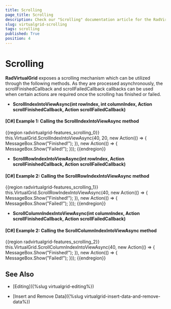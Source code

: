 ```yaml
---
title: Scrolling
page_title: Scrolling
description: Check our "Scrolling" documentation article for the RadVirtualGrid WPF control.
slug: virtualgrid-scrolling
tags: scrolling
published: True
position: 4
---
```


# Scrolling

__RadVirtualGrid__ exposes a scrolling mechanism which can be utilized through the following methods. As they are processed asynchronously, the scrollFinishedCallback and scrollFailedCallback callbacks can be used when certain actions are required once the scrolling has finished or failed.

* __ScrollIndexIntoViewAsync(int rowIndex, int columnIndex, Action scrollFinishedCallback, Action scrollFailedCallback)__

#### __[C#] Example 1: Calling the ScrollIndexIntoViewAsync method__

{{region radvirtualgrid-features_scrolling_0}}
	 this.VirtualGrid.ScrollIndexIntoViewAsync(40, 20,
            new Action(() =>
            {
                MessageBox.Show("Finished!");
            }),
            new Action(() =>
            {
                MessageBox.Show("Failed!");
            }));
{{endregion}}

* __ScrollRowIndexIntoViewAsync(int rowIndex, Action scrollFinishedCallback, Action scrollFailedCallback)__

#### __[C#] Example 2: Calling the ScrollRowIndexIntoViewAsync method__

{{region radvirtualgrid-features_scrolling_1}}
	this.VirtualGrid.ScrollRowIndexIntoViewAsync(40,
                new Action(() =>
                {
                    MessageBox.Show("Finished!");
                }),
            new Action(() =>
            {
                MessageBox.Show("Failed!");
            }));
{{endregion}}

* __ScrollColumnIndexIntoViewAsync(int columnIndex, Action scrollFinishedCallback, Action scrollFailedCallback)__

#### __[C#] Example 2: Calling the ScrollColumnIndexIntoViewAsync method__

{{region radvirtualgrid-features_scrolling_2}}
	this.VirtualGrid.ScrollColumnIndexIntoViewAsync(40,
                new Action(() =>
                {
                    MessageBox.Show("Finished!");
                }),
            new Action(() =>
            {
                MessageBox.Show("Failed!");
            }));
{{endregion}}

## See Also 

* [Editing]({%slug virtualgrid-editing%})

* [Insert and Remove Data]({%slug virtualgrid-insert-data-and-remove-data%})